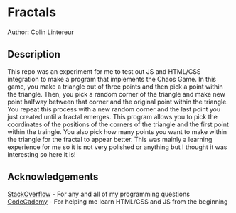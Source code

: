 # Fractals

Author: Colin Lintereur

## Description
This repo was an experiment for me to test out JS and HTML/CSS integration to make a program that implements the Chaos Game. In this game, you make a triangle out of three points and then pick a point within the triangle. Then, you pick a random corner of the triangle and make new point halfway between that corner and the original point within the triangle. You repeat this process with a new random corner and the last point you just created until a fractal emerges. This program allows you to pick the coordinates of the positions of the corners of the triangle and the first point within the traingle. You also pick how many points you want to make within the triangle for the fractal to appear better. This was mainly a learning experience for me so it is not very polished or anything but I thought it was interesting so here it is!

## Acknowledgements
[StackOverflow](stackoverflow.com) - For any and all of my programming questions  
[CodeCademy](codecademy.com) - For helping me learn HTML/CSS and JS from the beginning
